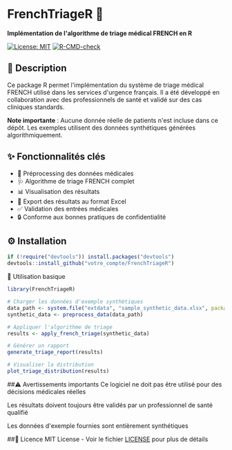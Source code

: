 # FrenchTriageR 🚨

**Implémentation de l'algorithme de triage médical FRENCH en R**

[![License: MIT](https://img.shields.io/badge/License-MIT-yellow.svg)](https://opensource.org/licenses/MIT)
[![R-CMD-check](https://github.com/votre_compte/FrenchTriageR/actions/workflows/R-CMD-check.yaml/badge.svg)](https://github.com/votre_compte/FrenchTriageR/actions)

## 📖 Description

Ce package R permet l'implémentation du système de triage médical FRENCH utilisé dans les services d'urgence français. Il a été développé en collaboration avec des professionnels de santé et validé sur des cas cliniques standards.

**Note importante** : Aucune donnée réelle de patients n'est incluse dans ce dépôt. Les exemples utilisent des données synthétiques générées algorithmiquement.

## ✨ Fonctionnalités clés

- 🧹 Préprocessing des données médicales
- 🩺 Algorithme de triage FRENCH complet
- 📊 Visualisation des résultats
- 📁 Export des résultats au format Excel
- ✅ Validation des entrées médicales
- 🔒 Conforme aux bonnes pratiques de confidentialité

## ⚙️ Installation

```r
if (!require("devtools")) install.packages("devtools")
devtools::install_github("votre_compte/FrenchTriageR")
```

🚀 Utilisation basique
```r
library(FrenchTriageR)

# Charger les données d'exemple synthétiques
data_path <- system.file("extdata", "sample_synthetic_data.xlsx", package = "FrenchTriageR")
synthetic_data <- preprocess_data(data_path)

# Appliquer l'algorithme de triage
results <- apply_french_triage(synthetic_data)

# Générer un rapport
generate_triage_report(results)

# Visualiser la distribution
plot_triage_distribution(results)
```

##⚠️ Avertissements importants
Ce logiciel ne doit pas être utilisé pour des décisions médicales réelles

Les résultats doivent toujours être validés par un professionnel de santé qualifié

Les données d'exemple fournies sont entièrement synthétiques

##📜 Licence
MIT License - Voir le fichier [LICENSE](https://github.com/edlansiaux/FrenchTriageR/blob/main/LICENSE) pour plus de détails
